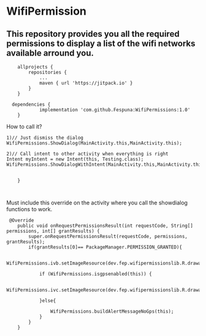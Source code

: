 # WifiPermission

This repository provides you all the required permissions to display a list of the wifi networks available arround you.
----------------

```
	allprojects {
		repositories {
			...
			maven { url 'https://jitpack.io' }
		}
	}
```

```
  dependencies {
	        implementation 'com.github.Fespuna:WifiPermissions:1.0'
	} 
```

How to call it?

```
1)// Just dismiss the dialog
WifiPermissions.ShowDialog(MainActivity.this,MainActivity.this);

2)// Call intent to other activity when everything is right
Intent myIntent = new Intent(this, Testing.class);
WifiPermissions.ShowDialogWithIntent(MainActivity.this,MainActivity.this,myIntent);


    }

   
```

Must include this override on the activity where you call the showdialog functions to work.

```
 @Override
    public void onRequestPermissionsResult(int requestCode, String[] permissions, int[] grantResults) {
        super.onRequestPermissionsResult(requestCode, permissions, grantResults);
        if(grantResults[0]== PackageManager.PERMISSION_GRANTED){

            WifiPermissions.ivb.setImageResource(dev.fep.wifipermissionslib.R.drawable.checkkk);

            if (WifiPermissions.isgpsenabled(this)) {

                WifiPermissions.ivc.setImageResource(dev.fep.wifipermissionslib.R.drawable.checkkk);

            }else{

                WifiPermissions.buildAlertMessageNoGps(this);
            }
        }
    }
```
